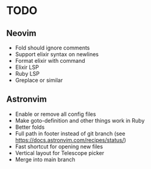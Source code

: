 # TODO

## Neovim

* Fold should ignore comments
* Support elixir syntax on newlines
* Format elixir with command
* Elixir LSP
* Ruby LSP
* Greplace or similar

## Astronvim

* Enable or remove all config files
* Make goto-definition and other things work in Ruby
* Better folds
* Full path in footer instead of git branch (see https://docs.astronvim.com/recipes/status/)
* Fast shortcut for opening new files
* Vertical layout for Telescope picker
* Merge into main branch
